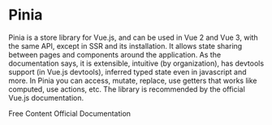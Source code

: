 # Pinia

Pinia is a store library for Vue.js, and can be used in Vue 2 and Vue 3, with the same API, except in SSR and its installation. It allows state sharing between pages and components around the application. As the documentation says, it is extensible, intuitive (by organization), has devtools support (in Vue.js devtools), inferred typed state even in javascript and more. In Pinia you can access, mutate, replace, use getters that works like computed, use actions, etc. The library is recommended by the official Vue.js documentation.

<ResourceGroupTitle>Free Content</ResourceGroupTitle>
<BadgeLink colorScheme='yellow' badgeText='Read' href='https://pinia.vuejs.org/'>Official Documentation</BadgeLink>
